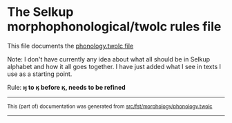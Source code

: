 # The Selkup morphophonological/twolc rules file 

This file documents the [phonology.twolc file](http://github.com/giellalt/lang-sel/blob/main/src/fst/phonology.twolc) 

Note: I don't have currently any idea about what all should be in Selkup alphabet
and how it all goes together. I have just added what I see in texts I use as a
starting point.

Rule: **ӈ to ӄ before ӄ, needs to be refined**

* * *

<small>This (part of) documentation was generated from [src/fst/morphology/phonology.twolc](https://github.com/giellalt/lang-sel/blob/main/src/fst/morphology/phonology.twolc)</small>

---

